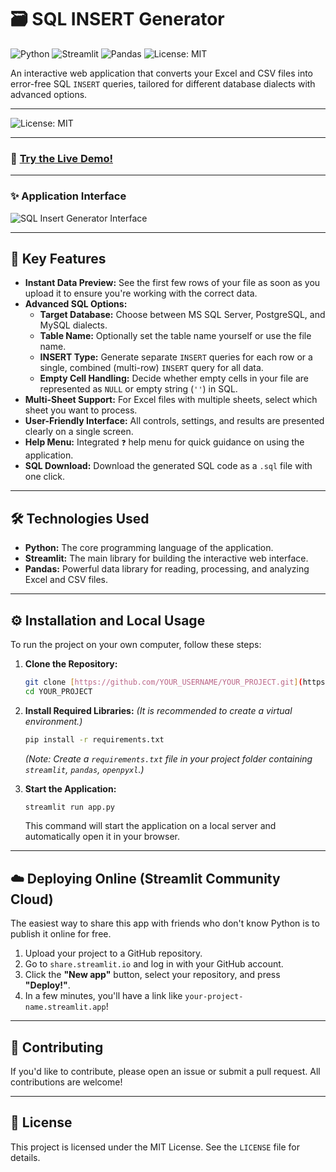 # 🗃️ SQL INSERT Generator

![Python](https://img.shields.io/badge/Python-3.8%2B-blue?style=for-the-badge&logo=python)
![Streamlit](https://img.shields.io/badge/Streamlit-1.30%2B-red?style=for-the-badge&logo=streamlit)
![Pandas](https://img.shields.io/badge/Pandas-2.0%2B-green?style=for-the-badge&logo=pandas)
![License: MIT](https://img.shields.io/badge/License-MIT-yellow?style=for-the-badge)

An interactive web application that converts your Excel and CSV files into error-free SQL `INSERT` queries, tailored for different database dialects with advanced options.

---

![License: MIT](...)

---
### 🚀 [Try the Live Demo!](https://spreadsheet-to-sql-importer.streamlit.app/)

---

### ✨ Application Interface

![SQL Insert Generator Interface](https://i.imgur.com/rkTCXKr.png)

---

## 🚀 Key Features

* **Instant Data Preview:** See the first few rows of your file as soon as you upload it to ensure you're working with the correct data.
* **Advanced SQL Options:**
    * **Target Database:** Choose between MS SQL Server, PostgreSQL, and MySQL dialects.
    * **Table Name:** Optionally set the table name yourself or use the file name.
    * **INSERT Type:** Generate separate `INSERT` queries for each row or a single, combined (multi-row) `INSERT` query for all data.
    * **Empty Cell Handling:** Decide whether empty cells in your file are represented as `NULL` or empty string (`''`) in SQL.
* **Multi-Sheet Support:** For Excel files with multiple sheets, select which sheet you want to process.
* **User-Friendly Interface:** All controls, settings, and results are presented clearly on a single screen.
* **Help Menu:** Integrated `❓` help menu for quick guidance on using the application.
* **SQL Download:** Download the generated SQL code as a `.sql` file with one click.

---

## 🛠️ Technologies Used

* **Python:** The core programming language of the application.
* **Streamlit:** The main library for building the interactive web interface.
* **Pandas:** Powerful data library for reading, processing, and analyzing Excel and CSV files.

---

## ⚙️ Installation and Local Usage

To run the project on your own computer, follow these steps:

1.  **Clone the Repository:**
    ```bash
    git clone [https://github.com/YOUR_USERNAME/YOUR_PROJECT.git](https://github.com/YOUR_USERNAME/YOUR_PROJECT.git)
    cd YOUR_PROJECT
    ```

2.  **Install Required Libraries:**
    *(It is recommended to create a virtual environment.)*
    ```bash
    pip install -r requirements.txt
    ```
    *(Note: Create a `requirements.txt` file in your project folder containing `streamlit`, `pandas`, `openpyxl`.)*

3.  **Start the Application:**
    ```bash
    streamlit run app.py
    ```
    This command will start the application on a local server and automatically open it in your browser.

---

## ☁️ Deploying Online (Streamlit Community Cloud)

The easiest way to share this app with friends who don't know Python is to publish it online for free.

1.  Upload your project to a GitHub repository.
2.  Go to `share.streamlit.io` and log in with your GitHub account.
3.  Click the **"New app"** button, select your repository, and press **"Deploy!"**.
4.  In a few minutes, you'll have a link like `your-project-name.streamlit.app`!

---

## 🤝 Contributing

If you'd like to contribute, please open an issue or submit a pull request. All contributions are welcome!

---

## 📄 License

This project is licensed under the MIT License. See the `LICENSE` file for details.